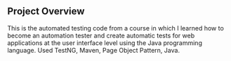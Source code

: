## Project Overview
This is the automated testing code from a course in which I learned how to become an automation tester and create automatic tests for web applications at the user interface level using the Java programming language. 
Used TestNG, Maven, Page Object Pattern, Java.
